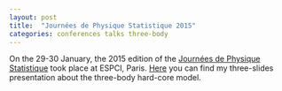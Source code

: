 ```yaml
---
layout: post
title:  "Journées de Physique Statistique 2015"
categories: conferences talks three-body
---
```


On the 29-30 January, the 2015 edition of the [Journées de Physique Statistique][link-jstat] took place at ESPCI, Paris. [Here][slides-jstat] you can find my three-slides presentation about the three-body hard-core model.

[link-jstat]:   http://comphys.ethz.ch:8080/jstat/home
[slides-jstat]: https://github.com/tcompa/tcompa.github.io/blob/master/files/JPhysStat2015_comparin.pdf?raw=true
